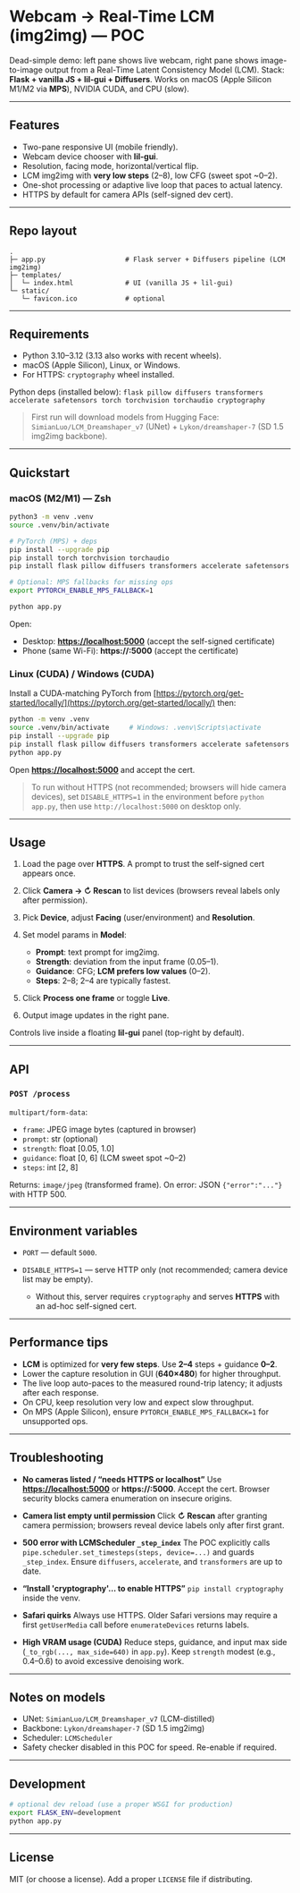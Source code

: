 # Webcam → Real-Time LCM (img2img) — POC

Dead-simple demo: left pane shows live webcam, right pane shows image-to-image output from a Real-Time Latent Consistency Model (LCM).
Stack: **Flask + vanilla JS + lil-gui + Diffusers**. Works on macOS (Apple Silicon M1/M2 via **MPS**), NVIDIA CUDA, and CPU (slow).

---

## Features

* Two-pane responsive UI (mobile friendly).
* Webcam device chooser with **lil-gui**.
* Resolution, facing mode, horizontal/vertical flip.
* LCM img2img with **very low steps** (2–8), low CFG (sweet spot ~0–2).
* One-shot processing or adaptive live loop that paces to actual latency.
* HTTPS by default for camera APIs (self-signed dev cert).

---

## Repo layout

```
.
├─ app.py                    # Flask server + Diffusers pipeline (LCM img2img)
├─ templates/
│  └─ index.html             # UI (vanilla JS + lil-gui)
└─ static/
   └─ favicon.ico            # optional
```

---

## Requirements

* Python 3.10–3.12 (3.13 also works with recent wheels).
* macOS (Apple Silicon), Linux, or Windows.
* For HTTPS: `cryptography` wheel installed.

Python deps (installed below):
`flask pillow diffusers transformers accelerate safetensors torch torchvision torchaudio cryptography`

> First run will download models from Hugging Face:
> `SimianLuo/LCM_Dreamshaper_v7` (UNet) + `Lykon/dreamshaper-7` (SD 1.5 img2img backbone).

---

## Quickstart

### macOS (M2/M1) — Zsh

```zsh
python3 -m venv .venv
source .venv/bin/activate

# PyTorch (MPS) + deps
pip install --upgrade pip
pip install torch torchvision torchaudio
pip install flask pillow diffusers transformers accelerate safetensors cryptography

# Optional: MPS fallbacks for missing ops
export PYTORCH_ENABLE_MPS_FALLBACK=1

python app.py
```

Open:

* Desktop: **[https://localhost:5000](https://localhost:5000)** (accept the self-signed certificate)
* Phone (same Wi-Fi): **https://<your-mac-ip>:5000** (accept the certificate)

### Linux (CUDA) / Windows (CUDA)

Install a CUDA-matching PyTorch from [https://pytorch.org/get-started/locally/](https://pytorch.org/get-started/locally/) then:

```bash
python -m venv .venv
source .venv/bin/activate     # Windows: .venv\Scripts\activate
pip install --upgrade pip
pip install flask pillow diffusers transformers accelerate safetensors cryptography
python app.py
```

Open **[https://localhost:5000](https://localhost:5000)** and accept the cert.

> To run without HTTPS (not recommended; browsers will hide camera devices), set `DISABLE_HTTPS=1` in the environment before `python app.py`, then use `http://localhost:5000` on desktop only.

---

## Usage

1. Load the page over **HTTPS**. A prompt to trust the self-signed cert appears once.
2. Click **Camera → ↻ Rescan** to list devices (browsers reveal labels only after permission).
3. Pick **Device**, adjust **Facing** (user/environment) and **Resolution**.
4. Set model params in **Model**:

   * **Prompt**: text prompt for img2img.
   * **Strength**: deviation from the input frame (0.05–1).
   * **Guidance**: CFG; **LCM prefers low values** (0–2).
   * **Steps**: 2–8; 2–4 are typically fastest.
5. Click **Process one frame** or toggle **Live**.
6. Output image updates in the right pane.

Controls live inside a floating **lil-gui** panel (top-right by default).

---

## API

### `POST /process`

`multipart/form-data`:

* `frame`: JPEG image bytes (captured in browser)
* `prompt`: str (optional)
* `strength`: float [0.05, 1.0]
* `guidance`: float [0, 6] (LCM sweet spot ~0–2)
* `steps`: int [2, 8]

Returns: `image/jpeg` (transformed frame).
On error: JSON `{"error":"..."}` with HTTP 500.

---

## Environment variables

* `PORT` — default `5000`.
* `DISABLE_HTTPS=1` — serve HTTP only (not recommended; camera device list may be empty).

  * Without this, server requires `cryptography` and serves **HTTPS** with an ad-hoc self-signed cert.

---

## Performance tips

* **LCM** is optimized for **very few steps**. Use **2–4** steps + guidance **0–2**.
* Lower the capture resolution in GUI (**640×480**) for higher throughput.
* The live loop auto-paces to the measured round-trip latency; it adjusts after each response.
* On CPU, keep resolution very low and expect slow throughput.
* On MPS (Apple Silicon), ensure `PYTORCH_ENABLE_MPS_FALLBACK=1` for unsupported ops.

---

## Troubleshooting

* **No cameras listed / “needs HTTPS or localhost”**
  Use **[https://localhost:5000](https://localhost:5000)** or **https://<LAN-IP>:5000**. Accept the cert.
  Browser security blocks camera enumeration on insecure origins.

* **Camera list empty until permission**
  Click **↻ Rescan** after granting camera permission; browsers reveal device labels only after first grant.

* **500 error with LCMScheduler `_step_index`**
  The POC explicitly calls `pipe.scheduler.set_timesteps(steps, device=...)` and guards `_step_index`.
  Ensure `diffusers`, `accelerate`, and `transformers` are up to date.

* **“Install 'cryptography'… to enable HTTPS”**
  `pip install cryptography` inside the venv.

* **Safari quirks**
  Always use HTTPS. Older Safari versions may require a first `getUserMedia` call before `enumerateDevices` returns labels.

* **High VRAM usage (CUDA)**
  Reduce steps, guidance, and input max side (`_to_rgb(..., max_side=640)` in `app.py`).
  Keep `strength` modest (e.g., 0.4–0.6) to avoid excessive denoising work.

---

## Notes on models

* UNet: `SimianLuo/LCM_Dreamshaper_v7` (LCM-distilled)
* Backbone: `Lykon/dreamshaper-7` (SD 1.5 img2img)
* Scheduler: `LCMScheduler`
* Safety checker disabled in this POC for speed. Re-enable if required.

---

## Development

```bash
# optional dev reload (use a proper WSGI for production)
export FLASK_ENV=development
python app.py
```

---

## License

MIT (or choose a license). Add a proper `LICENSE` file if distributing.
